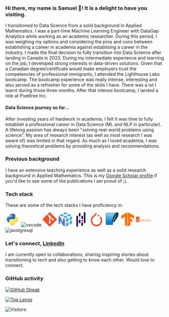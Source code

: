 ### Hi there, my name is **Samuel** 👋! It is a delight to have you visiting.

I transitioned to Data Science from a solid background in Applied Mathematics. I was a part-time Machine Learning Engineer with DataGap Analytics while working as an academic researcher. During this period, I was weighing my options and considering the pros and cons between establishing a career in academia against establising a career in the industry. I made the final decision to fully transition into Data Science after landing in Canada in 2023. During my intermediate experience and learning on the job, I developed strong interests in data-driven solutions. Given that a Canadian degree/certificate would make employers trust the competencies of professional immigrants, I attended the Lighthouse Labs bootcamp. The bootcamp experience was really intense, interesting and also served as a refresher for some of the skills I have. There was a lot I learnt during those three months. After that intense bootcamp, I landed a role at Pixeltree Inc.

#### Data Science journey so far...

After investing years of hardwork in academia, I felt it was time to fully establish a professional career in Data Science (ML and NLP in particular). A lifelong passion has always been "solving real-world problems using science". My area of research interest (as well as most research I was aware of) was limited in that regard. As much as I loved academia, I was solving theoretical problems by providing analysis and recommendations.

### Previous background

I have an extensive teaching experience as well as a solid research background in Applied Mathematics. This is my [Google Scholar profile](https://scholar.google.com/citations?user=Cu-AZD4AAAAJ&hl=en) if you'd like to see some of the publications I am proud of ;).

### Tech stack

These are some of the tech stacks I have proficiency in:

<p align="left">
<img src="https://github.com/devicons/devicon/blob/v2.15.1/icons/python/python-original.svg" alt="python" width="45" height="45"/>
<img src="https://cdn.jsdelivr.net/gh/devicons/devicon/icons/vscode/vscode-original.svg" alt="vscode" width="45" height="45"/>
<img src="https://github.com/devicons/devicon/blob/v2.15.1/icons/git/git-original.svg" alt="git" width="45" height="45"/>
<img src="https://github.com/devicons/devicon/blob/v2.15.1/icons/numpy/numpy-original.svg" alt="numpy" width="45" height="45"/>
<img src="https://github.com/devicons/devicon/blob/v2.15.1/icons/pandas/pandas-original.svg" alt="pandas" width="45" height="45"/>
<img src="https://github.com/devicons/devicon/blob/v2.15.1/icons/pytorch/pytorch-original.svg" alt="pytorch" width="45" height="45"/>
<img src="https://github.com/devicons/devicon/blob/v2.15.1/icons/sqlite/sqlite-original.svg" alt="sqlite" width="45" height="45"/>
<img src="https://github.com/devicons/devicon/blob/v2.15.1/icons/tensorflow/tensorflow-original.svg" alt="tensorflow" width="45" height="45"/>
<img src="https://github.com/devicons/devicon/blob/v2.15.1/icons/ubuntu/ubuntu-plain-wordmark.svg" alt="ubuntu" width="45" height="45"/>
<img src="https://cdn.jsdelivr.net/gh/devicons/devicon/icons/postgresql/postgresql-original.svg" alt="postgresql" width="45" height="45" />        
  
</p>

### Let's connect, [LinkedIn](https://www.linkedin.com/in/samuelsurulere/)

I am currently open to collaborations, sharing inspiring stories about transitioning to tech and also getting to know each other. Would love to connect.

### GitHub activity

<!--
[![Profile stats](https://github-readme-stats.vercel.app/api?username=samuelsurulere)](https://github.com/samuelsurulere)
-->

[![GitHub Streak](http://github-readme-streak-stats.herokuapp.com?user=samuelsurulere&theme=dark&background=000000)](https://git.io/streak-stats)

<!--
[![Top Langs](https://github-readme-stats.vercel.app/api/top-langs/?username=samuelsurulere&layout=compact)](https://github.com/samuelsurulere)
-->

[![Top Langs](https://github-readme-stats.vercel.app/api/top-langs/?username=samuelsurulere&layout=compact&theme=vision-friendly-dark)](https://github.com/anuraghazra/github-readme-stats)

![Visitors](https://api.visitorbadge.io/api/visitors?path=https%3A%2F%2Fgithub.com%2Fsamuelsurulere&label=Visitors&countColor=%23263759)
